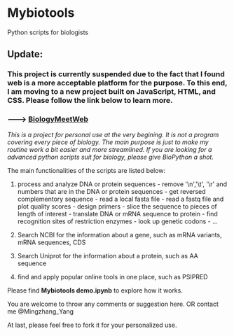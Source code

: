# Mybiotools
Python scripts for biologists

## Update:
### This project is currently suspended due to the fact that I found web is a more acceptable platform for the purpose. To this end, I am moving to a new project built on JavaScript, HTML, and CSS. Please follow the link below to learn more.

### ---> [BiologyMeetWeb](https://mingzhangyang.github.io/biologymeetweb/)


*This is a project for personal use at the very begining. It is not a program covering every piece of biology. The main purpose is just to make my routine work a bit easier and more streamlined. If you are looking for a advanced python scripts suit for biology, please give BioPython a shot.*

The main functionalities of the scripts are listed below:

  1. process and analyze DNA or protein sequences
    - remove '\n','\t', '\r' and numbers that are in the DNA or protein sequences
    - get reversed complementory sequence
    - read a local fasta file
    - read a fastq file and plot quality scores
    - design primers
    - slice the sequence to pieces of length of interest
    - translate DNA or mRNA sequence to protein
    - find recognition sites of restriction enzymes
    - look up genetic codons
    - ...

  2. Search NCBI for the information about a gene, such as mRNA variants, mRNA sequences, CDS

  3. Search Uniprot for the information about a protein, such as AA sequence

  4. find and apply popular online tools in one place, such as PSIPRED

Please find **Mybiotools demo.ipynb** to explore how it works.

You are welcome to throw any comments or suggestion here. OR contact me @Mingzhang_Yang

At last, please feel free to fork it for your personalized use. 
